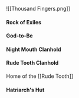 ![[Thousand Fingers.png]]
#### Rock of Exiles


#### God-to-Be

#### Night Mouth Clanhold


#### Rude Tooth Clanhold
Home of the [[Rude Tooth]]


#### Hatriarch's Hut

